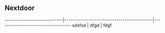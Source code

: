 ## Nextdoor

-----------------------------|--------------------------------------------|------------------------------------
sdsfsd                       |                                     dfgd   | fdgf                  
